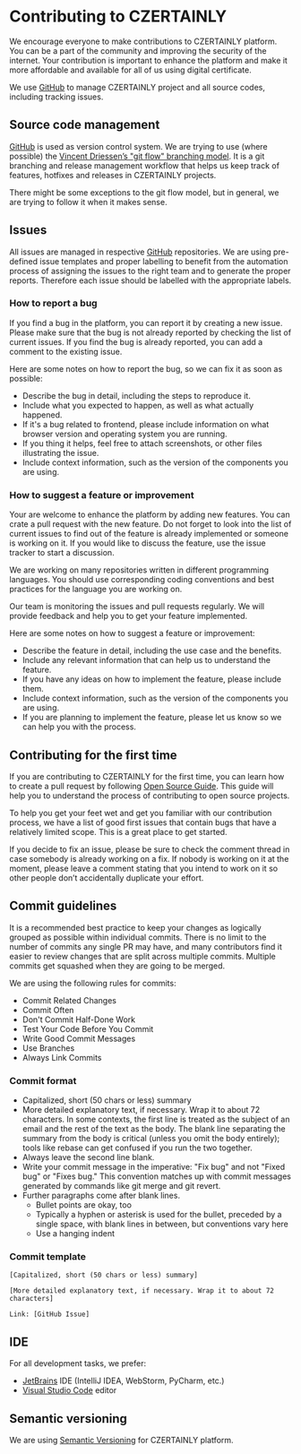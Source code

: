 # Contributing to CZERTAINLY

We encourage everyone to make contributions to CZERTAINLY platform. You can be a part of the community and improving the security of the internet. Your contribution is important to enhance the platform and make it more affordable and available for all of us using digital certificate.

We use [GitHub](https://github.com/) to manage CZERTAINLY project and all source codes, including tracking issues.

## Source code management

[GitHub](https://github.com/) is used as version control system.
We are trying to use (where possible) the [Vincent Driessen’s "git flow" branching model](https://nvie.com/posts/a-successful-git-branching-model/). It is a git branching and release management workflow that helps us keep track of features, hotfixes and releases in CZERTAINLY projects.

There might be some exceptions to the git flow model, but in general, we are trying to follow it when it makes sense.

## Issues

All issues are managed in respective [GitHub](https://github.com/) repositories.
We are using pre-defined issue templates and proper labelling to benefit from the automation process of assigning the issues to the right team and to generate the proper reports. Therefore each issue should be labelled with the appropriate labels.

### How to report a bug

If you find a bug in the platform, you can report it by creating a new issue. Please make sure that the bug is not already reported by checking the list of current issues. If you find the bug is already reported, you can add a comment to the existing issue.

Here are some notes on how to report the bug, so we can fix it as soon as possible:
- Describe the bug in detail, including the steps to reproduce it.
- Include what you expected to happen, as well as what actually happened.
- If it's a bug related to frontend, please include information on what browser version and operating system you are running.
- If you thing it helps, feel free to attach screenshots, or other files illustrating the issue.
- Include context information, such as the version of the components you are using.

### How to suggest a feature or improvement

Your are welcome to enhance the platform by adding new features. You can crate a pull request with the new feature. Do not forget to look into the list of current issues to find out of the feature is already implemented or someone is working on it. If you would like to discuss the feature, use the issue tracker to start a discussion.

We are working on many repositories written in different programming languages. You should use corresponding coding conventions and best practices for the language you are working on.

Our team is monitoring the issues and pull requests regularly. We will provide feedback and help you to get your feature implemented.

Here are some notes on how to suggest a feature or improvement:
- Describe the feature in detail, including the use case and the benefits.
- Include any relevant information that can help us to understand the feature.
- If you have any ideas on how to implement the feature, please include them.
- Include context information, such as the version of the components you are using.
- If you are planning to implement the feature, please let us know so we can help you with the process.

## Contributing for the first time

If you are contributing to CZERTAINLY for the first time, you can learn how to create a pull request by following [Open Source Guide](https://opensource.guide/how-to-contribute/). This guide will help you to understand the process of contributing to open source projects.

To help you get your feet wet and get you familiar with our contribution process, we have a list of good first issues that contain bugs that have a relatively limited scope. This is a great place to get started.

If you decide to fix an issue, please be sure to check the comment thread in case somebody is already working on a fix. If nobody is working on it at the moment, please leave a comment stating that you intend to work on it so other people don’t accidentally duplicate your effort.

## Commit guidelines

It is a recommended best practice to keep your changes as logically grouped as possible within individual commits. There is no limit to the number of commits any single PR may have, and many contributors find it easier to review changes that are split across multiple commits. Multiple commits get squashed when they are going to be merged.

We are using the following rules for commits:

- Commit Related Changes
- Commit Often
- Don't Commit Half-Done Work
- Test Your Code Before You Commit
- Write Good Commit Messages
- Use Branches
- Always Link Commits

### Commit format

- Capitalized, short (50 chars or less) summary
- More detailed explanatory text, if necessary. Wrap it to about 72 characters. In some contexts, the first line is treated as the subject of an email and the rest of the text as the body. The blank line separating the summary from the body is critical (unless you omit the body entirely); tools like rebase can get confused if you run the two together.
- Always leave the second line blank.
- Write your commit message in the imperative: "Fix bug" and not "Fixed bug" or "Fixes bug." This convention matches up with commit messages generated by commands like git merge and git revert.
- Further paragraphs come after blank lines.
    - Bullet points are okay, too
    - Typically a hyphen or asterisk is used for the bullet, preceded by a single space, with blank lines in between, but conventions vary here
    - Use a hanging indent

### Commit template

```
[Capitalized, short (50 chars or less) summary]

[More detailed explanatory text, if necessary. Wrap it to about 72 characters]

Link: [GitHub Issue]
```

## IDE

For all development tasks, we prefer:
- [JetBrains](https://www.jetbrains.com/) IDE (IntelliJ IDEA, WebStorm, PyCharm, etc.)
- [Visual Studio Code](https://code.visualstudio.com/) editor

## Semantic versioning

We are using [Semantic Versioning](https://semver.org/) for CZERTAINLY platform.